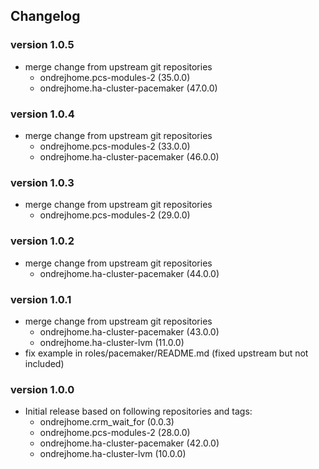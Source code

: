 ## Changelog

### version 1.0.5
- merge change from upstream git repositories
  - ondrejhome.pcs-modules-2 (35.0.0)
  - ondrejhome.ha-cluster-pacemaker (47.0.0)

### version 1.0.4
- merge change from upstream git repositories
  - ondrejhome.pcs-modules-2 (33.0.0)
  - ondrejhome.ha-cluster-pacemaker (46.0.0)

### version 1.0.3
- merge change from upstream git repositories
  - ondrejhome.pcs-modules-2 (29.0.0)

### version 1.0.2
- merge change from upstream git repositories
  - ondrejhome.ha-cluster-pacemaker (44.0.0)

### version 1.0.1
- merge change from upstream git repositories
  - ondrejhome.ha-cluster-pacemaker (43.0.0)
  - ondrejhome.ha-cluster-lvm (11.0.0)
- fix example in roles/pacemaker/README.md (fixed upstream but not included)

### version 1.0.0
- Initial release based on following repositories and tags:
  - ondrejhome.crm_wait_for (0.0.3)
  - ondrejhome.pcs-modules-2 (28.0.0)
  - ondrejhome.ha-cluster-pacemaker (42.0.0)
  - ondrejhome.ha-cluster-lvm (10.0.0)
